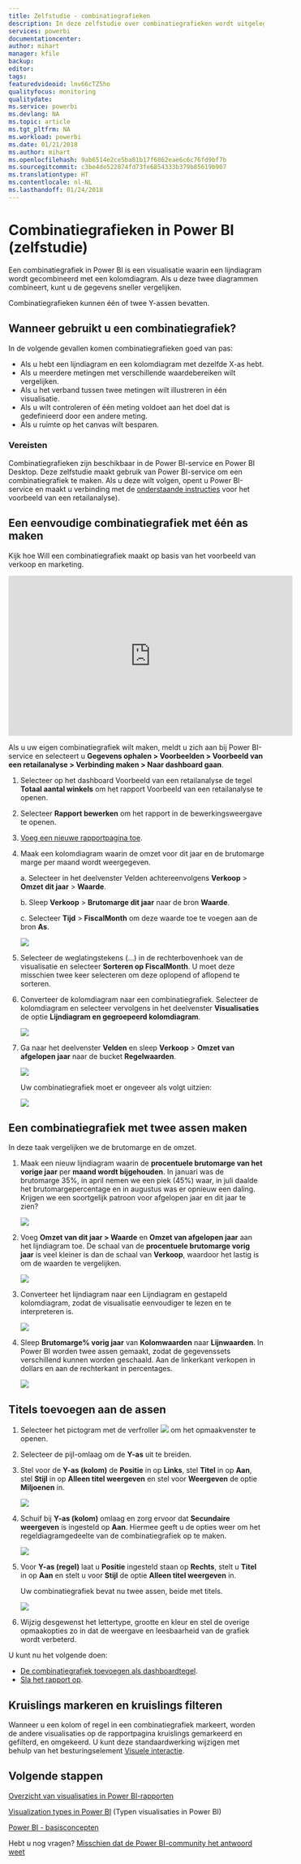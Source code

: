 ```yaml
---
title: Zelfstudie - combinatiegrafieken
description: In deze zelfstudie over combinatiegrafieken wordt uitgelegd wanneer u ze kunt gebruiken en hoe u in Power BI-service en Power BI Desktop kunt bouwen.
services: powerbi
documentationcenter: 
author: mihart
manager: kfile
backup: 
editor: 
tags: 
featuredvideoid: lnv66cTZ5ho
qualityfocus: monitoring
qualitydate: 
ms.service: powerbi
ms.devlang: NA
ms.topic: article
ms.tgt_pltfrm: NA
ms.workload: powerbi
ms.date: 01/21/2018
ms.author: mihart
ms.openlocfilehash: 9ab6514e2ce5ba81b17f6862eae6c6c76fd9bf7b
ms.sourcegitcommit: c3be4de522874fd73fe6854333b379b85619b907
ms.translationtype: HT
ms.contentlocale: nl-NL
ms.lasthandoff: 01/24/2018
---
```

# <a name="combo-chart-in-power--tutorial"></a>Combinatiegrafieken in Power BI (zelfstudie)
Een combinatiegrafiek in Power BI is een visualisatie waarin een lijndiagram wordt gecombineerd met een kolomdiagram. Als u deze twee diagrammen combineert, kunt u de gegevens sneller vergelijken.

Combinatiegrafieken kunnen één of twee Y-assen bevatten.

## <a name="when-to-use-a-combo-chart"></a>Wanneer gebruikt u een combinatiegrafiek?
In de volgende gevallen komen combinatiegrafieken goed van pas:

* Als u hebt een lijndiagram en een kolomdiagram met dezelfde X-as hebt.
* Als u meerdere metingen met verschillende waardebereiken wilt vergelijken.
* Als u het verband tussen twee metingen wilt illustreren in één visualisatie.
* Als u wilt controleren of één meting voldoet aan het doel dat is gedefinieerd door een andere meting.
* Als u ruimte op het canvas wilt besparen.

### <a name="prerequisites"></a>Vereisten
Combinatiegrafieken zijn beschikbaar in de Power BI-service en Power BI Desktop. Deze zelfstudie maakt gebruik van Power BI-service om een combinatiegrafiek te maken. Als u deze wilt volgen, opent u Power BI-service en maakt u verbinding met de [onderstaande instructies](#create) voor het voorbeeld van een retailanalyse).


## <a name="create-a-basic-single-axis-combo-chart"></a>Een eenvoudige combinatiegrafiek met één as maken
Kijk hoe Will een combinatiegrafiek maakt op basis van het voorbeeld van verkoop en marketing.

<iframe width="560" height="315" src="https://www.youtube.com/embed/lnv66cTZ5ho?list=PL1N57mwBHtN0JFoKSR0n-tBkUJHeMP2cP" frameborder="0" allowfullscreen></iframe>

<a name="create"></a>Als u uw eigen combinatiegrafiek wilt maken, meldt u zich aan bij Power BI-service en selecteert u **Gegevens ophalen \> Voorbeelden \> Voorbeeld van een retailanalyse > Verbinding maken > Naar dashboard gaan**.

1. Selecteer op het dashboard Voorbeeld van een retailanalyse de tegel **Totaal aantal winkels** om het rapport Voorbeeld van een retailanalyse te openen.
2. Selecteer **Rapport bewerken** om het rapport in de bewerkingsweergave te openen.
3. [Voeg een nieuwe rapportpagina toe](power-bi-report-add-page.md).
4. Maak een kolomdiagram waarin de omzet voor dit jaar en de brutomarge marge per maand wordt weergegeven.

    a.  Selecteer in het deelvenster Velden achtereenvolgens **Verkoop** \> **Omzet dit jaar** > **Waarde**.

    b.  Sleep **Verkoop** \> **Brutomarge dit jaar** naar de bron **Waarde**.

    c.  Selecteer **Tijd** \> **FiscalMonth** om deze waarde toe te voegen aan de bron **As**.

    ![](media/power-bi-visualization-combo-chart/combotutorial1new.png)
5. Selecteer de weglatingstekens (...) in de rechterbovenhoek van de visualisatie en selecteer **Sorteren op FiscalMonth**. U moet deze misschien twee keer selecteren om deze oplopend of aflopend te sorteren.

6. Converteer de kolomdiagram naar een combinatiegrafiek. Selecteer de kolomdiagram en selecteer vervolgens in het deelvenster **Visualisaties** de optie **Lijndiagram en gegroepeerd kolomdiagram**.

    ![](media/power-bi-visualization-combo-chart/converttocombo_new2.png)
7. Ga naar het deelvenster **Velden** en sleep **Verkoop** \> **Omzet van afgelopen jaar** naar de bucket **Regelwaarden**.

   ![](media/power-bi-visualization-combo-chart/linevaluebucket.png)

   Uw combinatiegrafiek moet er ongeveer als volgt uitzien:

   ![](media/power-bi-visualization-combo-chart/combochartdone-new.png)

## <a name="create-a-combo-chart-with-two-axes"></a>Een combinatiegrafiek met twee assen maken
In deze taak vergelijken we de brutomarge en de omzet.

1. Maak een nieuw lijndiagram waarin de **procentuele brutomarge van het vorige jaar** per **maand wordt bijgehouden**.  In januari was de brutomarge 35%, in april nemen we een piek (45%) waar, in juli daalde het brutomargepercentage en in augustus was er opnieuw een daling. Krijgen we een soortgelijk patroon voor afgelopen jaar en dit jaar te zien?

   ![](media/power-bi-visualization-combo-chart/combo1_new.png)
2. Voeg **Omzet van dit jaar > Waarde** en **Omzet van afgelopen jaar** aan het lijndiagram toe. De schaal van de **procentuele brutomarge vorig jaar** is veel kleiner is dan de schaal van **Verkoop**, waardoor het lastig is om de waarden te vergelijken.      

   ![](media/power-bi-visualization-combo-chart/flatline_new.png)
3. Converteer het lijndiagram naar een Lijndiagram en gestapeld kolomdiagram, zodat de visualisatie eenvoudiger te lezen en te interpreteren is.

   ![](media/power-bi-visualization-combo-chart/converttocombo_new.png)
4. Sleep **Brutomarge% vorig jaar** van **Kolomwaarden** naar **Lijnwaarden**. In Power BI worden twee assen gemaakt, zodat de gegevenssets verschillend kunnen worden geschaald. Aan de linkerkant verkopen in dollars en aan de rechterkant in percentages.

   ![](media/power-bi-visualization-combo-chart/power-bi-combochart.png)    

## <a name="add-titles-to-the-axes"></a>Titels toevoegen aan de assen
1. Selecteer het pictogram met de verfroller ![](media/power-bi-visualization-combo-chart/power-bi-paintroller.png) om het opmaakvenster te openen.
2. Selecteer de pijl-omlaag om de **Y-as** uit te breiden.
3. Stel voor de **Y-as (kolom)** de **Positie** in op **Links**, stel **Titel** in op **Aan**, stel **Stijl** in op **Alleen titel weergeven** en stel voor **Weergeven** de optie **Miljoenen** in.

   ![](media/power-bi-visualization-combo-chart/power-bi-y-axis-column.png)
4. Schuif bij **Y-as (kolom)** omlaag en zorg ervoor dat **Secundaire weergeven** is ingesteld op **Aan**. Hiermee geeft u de opties weer om het regeldiagramgedeelte van de combinatiegrafiek op te maken.

   ![](media/power-bi-visualization-combo-chart/power-bi-show-secondary.png)
5. Voor **Y-as (regel)** laat u **Positie** ingesteld staan op **Rechts**, stelt u **Titel** in op **Aan** en stelt u voor **Stijl** de optie **Alleen titel weergeven** in.

   Uw combinatiegrafiek bevat nu twee assen, beide met titels.

   ![](media/power-bi-visualization-combo-chart/power-bi-titles-on.png)

6. Wijzig desgewenst het lettertype, grootte en kleur en stel de overige opmaakopties zo in dat de weergave en leesbaarheid van de grafiek wordt verbeterd.

U kunt nu het volgende doen:

* [De combinatiegrafiek toevoegen als dashboardtegel](service-dashboard-tiles.md).
* [Sla het rapport op](service-report-save.md).

## <a name="cross-highlighting-and-cross-filtering"></a>Kruislings markeren en kruislings filteren

Wanneer u een kolom of regel in een combinatiegrafiek markeert, worden de andere visualisaties op de rapportpagina kruislings gemarkeerd en gefilterd, en omgekeerd. U kunt deze standaardwerking wijzigen met behulp van het besturingselement [Visuele interactie](service-reports-visual-interactions.md).

## <a name="next-steps"></a>Volgende stappen

[Overzicht van visualisaties in Power BI-rapporten](power-bi-report-visualizations.md)

[Visualization types in Power BI](power-bi-visualization-types-for-reports-and-q-and-a.md) (Typen visualisaties in Power BI)

[Power BI - basisconcepten](service-basic-concepts.md)

Hebt u nog vragen? [Misschien dat de Power BI-community het antwoord weet](http://community.powerbi.com/)
